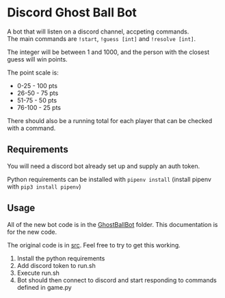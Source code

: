 # Discord Ghost Ball Bot

A bot that will listen on a discord channel, accpeting commands.  
The main commands are `!start`, `!guess [int]` and `!resolve [int]`.

The integer will be between 1 and 1000, and the person with the closest guess will win points.

The point scale is:

* 0-25 - 100 pts
* 26-50 - 75 pts
* 51-75 - 50 pts
* 76-100 - 25 pts

There should also be a running total for each player that can be checked with a command.

## Requirements

You will need a discord bot already set up and supply an auth token.

Python requirements can be installed with `pipenv install` (install pipenv with `pip3 install pipenv`)

## Usage

All of the new bot code is in the [GhostBallBot](./GhostBallBot/) folder. This documentation is for the new code.

The original code is in [src](./src/). Feel free to try to get this working.

1. Install the python requirements
1. Add discord token to run.sh
1. Execute run.sh
1. Bot should then connect to discord and start responding to commands defined in game.py


